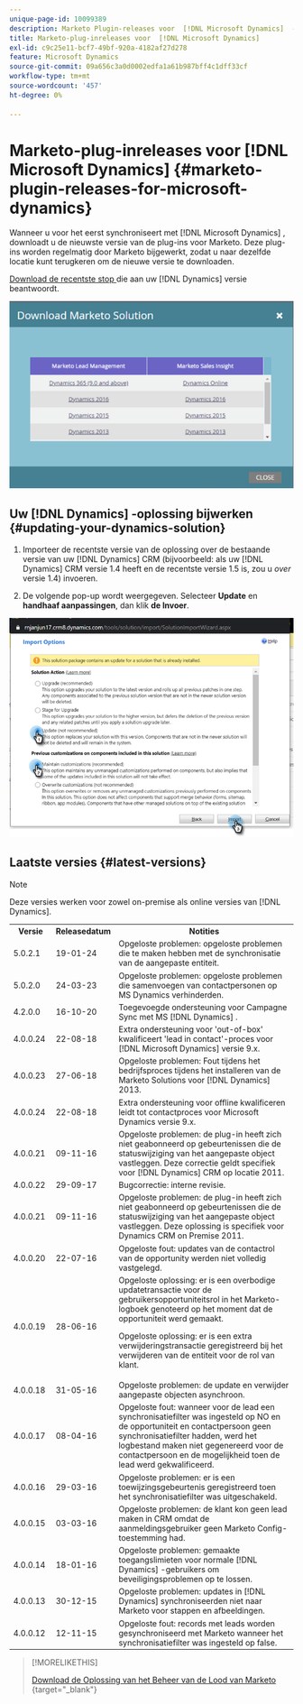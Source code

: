 ```yaml
---
unique-page-id: 10099389
description: Marketo Plugin-releases voor  [!DNL Microsoft Dynamics]  - Marketo Docs - Productdocumentatie
title: Marketo-plug-inreleases voor  [!DNL Microsoft Dynamics]
exl-id: c9c25e11-bcf7-49bf-920a-4182af27d278
feature: Microsoft Dynamics
source-git-commit: 09a656c3a0d0002edfa1a61b987bff4c1dff33cf
workflow-type: tm+mt
source-wordcount: '457'
ht-degree: 0%

---
```


# Marketo-plug-inreleases voor [!DNL Microsoft Dynamics] {#marketo-plugin-releases-for-microsoft-dynamics}

Wanneer u voor het eerst synchroniseert met [!DNL Microsoft Dynamics] , downloadt u de nieuwste versie van de plug-ins voor Marketo. Deze plug-ins worden regelmatig door Marketo bijgewerkt, zodat u naar dezelfde locatie kunt terugkeren om de nieuwe versie te downloaden.

[ Download de recentste stop ](/help/marketo/product-docs/crm-sync/microsoft-dynamics-sync/sync-setup/download-the-marketo-lead-management-solution.md) die aan uw [!DNL Dynamics] versie beantwoordt.

![](assets/marketo-plugin-releases-for-microsoft-dynamics-1.png)

## Uw [!DNL Dynamics] -oplossing bijwerken {#updating-your-dynamics-solution}

1. Importeer de recentste versie van de oplossing over de bestaande versie van uw [!DNL Dynamics] CRM (bijvoorbeeld: als uw [!DNL Dynamics] CRM versie 1.4 heeft en de recentste versie 1.5 is, zou u _over_ versie 1.4) invoeren.

1. De volgende pop-up wordt weergegeven. Selecteer **Update** en **handhaaf aanpassingen**, dan klik **de Invoer**.

![](assets/marketo-plugin-releases-for-microsoft-dynamics-2.png)

## Laatste versies {#latest-versions}

>[!NOTE]
>
>Deze versies werken voor zowel on-premise als online versies van [!DNL Dynamics].

<table>
 <tbody>
  <tr>
   <th style="width:15%">Versie</th>
   <th style="width:20%">Releasedatum</th>
   <th style="width:65%">Notities</th>
  </tr>
  <tr>
   <td>5.0.2.1</td>
   <td>19-01-24</td>
   <td>Opgeloste problemen: opgeloste problemen die te maken hebben met de synchronisatie van de aangepaste entiteit.</td>
  </tr>
  <tr>
   <td>5.0.2.0</td>
   <td>24-03-23</td>
   <td>Opgeloste problemen: opgeloste problemen die samenvoegen van contactpersonen op MS Dynamics verhinderden.</td>
  </tr>
  <tr>
   <td colspan="1">4.2.0.0</td>
   <td colspan="1">16-10-20</td>
   <td colspan="1">Toegevoegde ondersteuning voor Campagne Sync met MS [!DNL Dynamics] .</td>
  </tr>
  <tr>
   <td colspan="1">4.0.0.24</td>
   <td colspan="1">22-08-18</td>
   <td colspan="1">Extra ondersteuning voor 'out-of-box' kwalificeert 'lead in contact'-proces voor [!DNL Microsoft Dynamics] versie 9.x.</td>
  </tr>
  <tr>
   <td colspan="1">4.0.0.23</td>
   <td colspan="1">27-06-18</td>
   <td colspan="1">Opgeloste problemen: Fout tijdens het bedrijfsproces tijdens het installeren van de Marketo Solutions voor [!DNL Dynamics] 2013.</td>
  </tr>
  <tr>
   <td>4.0.0.24</td>
   <td>22-08-18</td>
   <td>Extra ondersteuning voor offline kwalificeren leidt tot contactproces voor Microsoft Dynamics versie 9.x.</td>
  </tr>
  <tr>
   <td colspan="1"><p>4.0.0.21</p></td>
   <td colspan="1">09-11-16</td>
   <td colspan="1">Opgeloste problemen: de plug-in heeft zich niet geabonneerd op gebeurtenissen die de statuswijziging van het aangepaste object vastleggen. Deze correctie geldt specifiek voor [!DNL Dynamics] CRM op locatie 2011. </td>
  </tr>
  <tr>
   <td>4.0.0.22</td>
   <td>29-09-17</td>
   <td>Bugcorrectie: interne revisie.</td>
  </tr>
  <tr>
   <td><p>4.0.0.21</p></td>
   <td>09-11-16</td>
   <td>Opgeloste problemen: de plug-in heeft zich niet geabonneerd op gebeurtenissen die de statuswijziging van het aangepaste object vastleggen. Deze oplossing is specifiek voor Dynamics CRM on Premise 2011.</td>
  </tr>
  <tr>
   <td>4.0.0.20</td>
   <td>22-07-16</td>
   <td>Opgeloste fout: updates van de contactrol van de opportunity werden niet volledig vastgelegd.</td>
  </tr>
  <tr>
   <td>4.0.0.19</td>
   <td>28-06-16</td>
   <td>Opgeloste oplossing: er is een overbodige updatetransactie voor de gebruikersopportuniteitsrol in het Marketo-logboek genoteerd op het moment dat de opportuniteit werd gemaakt.<p>Opgeloste oplossing: er is een extra verwijderingstransactie geregistreerd bij het verwijderen van de entiteit voor de rol van klant.</td>
  </tr>
  <tr>
   <td>4.0.0.18</td>
   <td>31-05-16</td>
   <td>Opgeloste problemen: de update en verwijder aangepaste objecten asynchroon.</td>
  </tr>
  <tr>
   <td>4.0.0.17</td>
   <td>08-04-16</td>
   <td>Opgeloste fout: wanneer voor de lead een synchronisatiefilter was ingesteld op NO en de opportuniteit en contactpersoon geen synchronisatiefilter hadden, werd het logbestand maken niet gegenereerd voor de contactpersoon en de mogelijkheid toen de lead werd gekwalificeerd.</td>
  </tr>
  <tr>
   <td>4.0.0.16</td>
   <td>29-03-16</td>
   <td>Opgeloste problemen: er is een toewijzingsgebeurtenis geregistreerd toen het synchronisatiefilter was uitgeschakeld.</td>
  </tr>
  <tr>
   <td>4.0.0.15</td>
   <td>03-03-16</td>
   <td>Opgeloste problemen: de klant kon geen lead maken in CRM omdat de aanmeldingsgebruiker geen Marketo Config-toestemming had.</td>
  </tr>
  <tr>
   <td colspan="1">4.0.0.14</td>
   <td colspan="1">18-01-16</td>
   <td colspan="1">Opgeloste problemen: gemaakte toegangslimieten voor normale [!DNL Dynamics] -gebruikers om beveiligingsproblemen op te lossen.</td>
  </tr>
  <tr>
   <td colspan="1">4.0.0.13</td>
   <td colspan="1">30-12-15</td>
   <td>Opgeloste problemen: updates in [!DNL Dynamics] synchroniseerden niet naar Marketo voor stappen en afbeeldingen.</td>
  </tr>
  <tr>
   <td>4.0.0.12</td>
   <td>12-11-15</td>
   <td>Opgeloste fout: records met leads worden gesynchroniseerd met Marketo wanneer het synchronisatiefilter was ingesteld op false.</td>
  </tr>
 </tbody>
</table>

>[!MORELIKETHIS]
>
>[ Download de Oplossing van het Beheer van de Lood van Marketo ](/help/marketo/product-docs/crm-sync/microsoft-dynamics-sync/sync-setup/download-the-marketo-lead-management-solution.md){target="_blank"}
